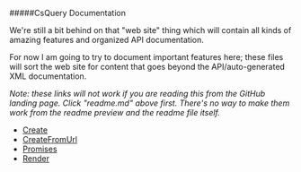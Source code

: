 #####CsQuery Documentation

We're still a bit behind on that "web site" thing which will contain all kinds of amazing features and organized API documentation.

For now I am going to try to document important features here; these files will sort the web site for content that goes beyond the API/auto-generated XML documentation.

*Note: these links will not work if you are reading this from the GitHub landing page. Click "readme.md" above first. There's no way to make them work from the readme preview and the readme file itself.*

- [Create](create.md)
- [CreateFromUrl](createfromurl.md)
- [Promises](promises.md)
- [Render](render.md)